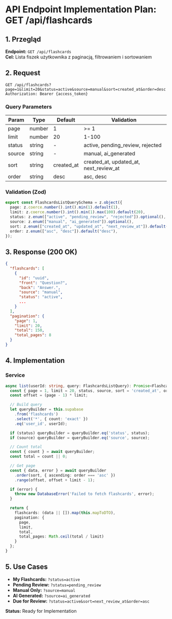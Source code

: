 # API Endpoint Implementation Plan: GET /api/flashcards

## 1. Przegląd

**Endpoint:** `GET /api/flashcards`  
**Cel:** Lista fiszek użytkownika z paginacją, filtrowaniem i sortowaniem

## 2. Request

```
GET /api/flashcards?page=1&limit=20&status=active&source=manual&sort=created_at&order=desc
Authorization: Bearer {access_token}
```

### Query Parameters

| Param  | Type   | Default    | Validation                             |
| ------ | ------ | ---------- | -------------------------------------- |
| page   | number | 1          | >= 1                                   |
| limit  | number | 20         | 1-100                                  |
| status | string | -          | active, pending_review, rejected       |
| source | string | -          | manual, ai_generated                   |
| sort   | string | created_at | created_at, updated_at, next_review_at |
| order  | string | desc       | asc, desc                              |

### Validation (Zod)

```typescript
export const FlashcardsListQuerySchema = z.object({
  page: z.coerce.number().int().min(1).default(1),
  limit: z.coerce.number().int().min(1).max(100).default(20),
  status: z.enum(["active", "pending_review", "rejected"]).optional(),
  source: z.enum(["manual", "ai_generated"]).optional(),
  sort: z.enum(["created_at", "updated_at", "next_review_at"]).default("created_at"),
  order: z.enum(["asc", "desc"]).default("desc"),
});
```

## 3. Response (200 OK)

```json
{
  "flashcards": [
    {
      "id": "uuid",
      "front": "Question?",
      "back": "Answer.",
      "source": "manual",
      "status": "active",
      ...
    }
  ],
  "pagination": {
    "page": 1,
    "limit": 20,
    "total": 150,
    "total_pages": 8
  }
}
```

## 4. Implementation

### Service

```typescript
async list(userId: string, query: FlashcardsListQuery): Promise<FlashcardsListResponse> {
  const { page = 1, limit = 20, status, source, sort = 'created_at', order = 'desc' } = query;
  const offset = (page - 1) * limit;

  // Build query
  let queryBuilder = this.supabase
    .from('flashcards')
    .select('*', { count: 'exact' })
    .eq('user_id', userId);

  if (status) queryBuilder = queryBuilder.eq('status', status);
  if (source) queryBuilder = queryBuilder.eq('source', source);

  // Count total
  const { count } = await queryBuilder;
  const total = count || 0;

  // Get page
  const { data, error } = await queryBuilder
    .order(sort, { ascending: order === 'asc' })
    .range(offset, offset + limit - 1);

  if (error) {
    throw new DatabaseError('Failed to fetch flashcards', error);
  }

  return {
    flashcards: (data || []).map(this.mapToDTO),
    pagination: {
      page,
      limit,
      total,
      total_pages: Math.ceil(total / limit)
    }
  };
}
```

## 5. Use Cases

- **My Flashcards:** `?status=active`
- **Pending Review:** `?status=pending_review`
- **Manual Only:** `?source=manual`
- **AI Generated:** `?source=ai_generated`
- **Due for Review:** `?status=active&sort=next_review_at&order=asc`

**Status:** Ready for Implementation
